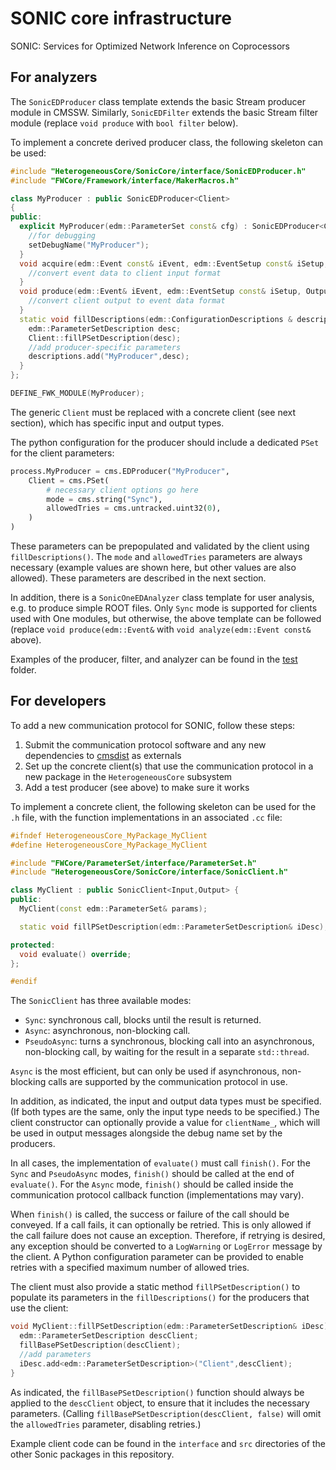 # SONIC core infrastructure

SONIC: Services for Optimized Network Inference on Coprocessors

## For analyzers

The `SonicEDProducer` class template extends the basic Stream producer module in CMSSW.
Similarly, `SonicEDFilter` extends the basic Stream filter module (replace `void produce` with `bool filter` below).

To implement a concrete derived producer class, the following skeleton can be used:
```cpp
#include "HeterogeneousCore/SonicCore/interface/SonicEDProducer.h"
#include "FWCore/Framework/interface/MakerMacros.h"

class MyProducer : public SonicEDProducer<Client>
{
public:
  explicit MyProducer(edm::ParameterSet const& cfg) : SonicEDProducer<Client>(cfg) {
    //for debugging
    setDebugName("MyProducer");
  }
  void acquire(edm::Event const& iEvent, edm::EventSetup const& iSetup, Input& iInput) override {
    //convert event data to client input format
  }
  void produce(edm::Event& iEvent, edm::EventSetup const& iSetup, Output const& iOutput) override {
    //convert client output to event data format
  }
  static void fillDescriptions(edm::ConfigurationDescriptions & descriptions) {
    edm::ParameterSetDescription desc;
    Client::fillPSetDescription(desc);
    //add producer-specific parameters
    descriptions.add("MyProducer",desc);
  }
};

DEFINE_FWK_MODULE(MyProducer);
```

The generic `Client` must be replaced with a concrete client (see next section), which has specific input and output types.

The python configuration for the producer should include a dedicated `PSet` for the client parameters:
```python
process.MyProducer = cms.EDProducer("MyProducer",
    Client = cms.PSet(
        # necessary client options go here
        mode = cms.string("Sync"),
        allowedTries = cms.untracked.uint32(0),
    )
)
```
These parameters can be prepopulated and validated by the client using `fillDescriptions()`.
The `mode` and `allowedTries` parameters are always necessary (example values are shown here, but other values are also allowed).
These parameters are described in the next section.

In addition, there is a `SonicOneEDAnalyzer` class template for user analysis, e.g. to produce simple ROOT files.
Only `Sync` mode is supported for clients used with One modules,
but otherwise, the above template can be followed (replace `void produce(edm::Event&` with `void analyze(edm::Event const&` above).

Examples of the producer, filter, and analyzer can be found in the [test](./test) folder.

## For developers

To add a new communication protocol for SONIC, follow these steps:
1. Submit the communication protocol software and any new dependencies to [cmsdist](https://github.com/cms-sw/cmsdist) as externals
2. Set up the concrete client(s) that use the communication protocol in a new package in the `HeterogeneousCore` subsystem
3. Add a test producer (see above) to make sure it works

To implement a concrete client, the following skeleton can be used for the `.h` file, with the function implementations in an associated `.cc` file:
```cpp
#ifndef HeterogeneousCore_MyPackage_MyClient
#define HeterogeneousCore_MyPackage_MyClient

#include "FWCore/ParameterSet/interface/ParameterSet.h"
#include "HeterogeneousCore/SonicCore/interface/SonicClient.h"

class MyClient : public SonicClient<Input,Output> {
public:
  MyClient(const edm::ParameterSet& params);

  static void fillPSetDescription(edm::ParameterSetDescription& iDesc);

protected:
  void evaluate() override;
};

#endif
```

The `SonicClient` has three available modes:
* `Sync`: synchronous call, blocks until the result is returned.
* `Async`: asynchronous, non-blocking call.
* `PseudoAsync`: turns a synchronous, blocking call into an asynchronous, non-blocking call, by waiting for the result in a separate `std::thread`.

`Async` is the most efficient, but can only be used if asynchronous, non-blocking calls are supported by the communication protocol in use.

In addition, as indicated, the input and output data types must be specified.
(If both types are the same, only the input type needs to be specified.)
The client constructor can optionally provide a value for `clientName_`,
which will be used in output messages alongside the debug name set by the producers.

In all cases, the implementation of `evaluate()` must call `finish()`.
For the `Sync` and `PseudoAsync` modes, `finish()` should be called at the end of `evaluate()`.
For the `Async` mode, `finish()` should be called inside the communication protocol callback function (implementations may vary).

When `finish()` is called, the success or failure of the call should be conveyed.
If a call fails, it can optionally be retried. This is only allowed if the call failure does not cause an exception.
Therefore, if retrying is desired, any exception should be converted to a `LogWarning` or `LogError` message by the client.
A Python configuration parameter can be provided to enable retries with a specified maximum number of allowed tries.

The client must also provide a static method `fillPSetDescription()` to populate its parameters in the `fillDescriptions()` for the producers that use the client:
```cpp
void MyClient::fillPSetDescription(edm::ParameterSetDescription& iDesc) {
  edm::ParameterSetDescription descClient;
  fillBasePSetDescription(descClient);
  //add parameters
  iDesc.add<edm::ParameterSetDescription>("Client",descClient);
}
```

As indicated, the `fillBasePSetDescription()` function should always be applied to the `descClient` object,
to ensure that it includes the necessary parameters.
(Calling `fillBasePSetDescription(descClient, false)` will omit the `allowedTries` parameter, disabling retries.)

Example client code can be found in the `interface` and `src` directories of the other Sonic packages in this repository.
